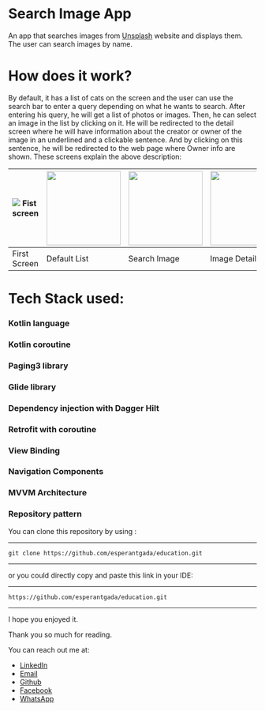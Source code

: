 Search Image App
===============

An app that searches images from [Unsplash](https://unsplash.com/) website and displays them.
The user can search images by name.


How does it work?
================
By default, it has a list of cats on the screen and the user can use the search bar to enter a query
depending on what he wants to search. After entering his query, he will get a list of photos or images.
Then, he can select an image in the list by clicking on it. He will be redirected to the detail screen
where he will have information about the creator or owner of the image in an underlined and a clickable sentence. And
by clicking on this sentence, he will be redirected to the web page where Owner info are shown.
These screens explain the above description:

![Fist screen](screenshots/1.jpg "First screen") | <img src="captures/2.jpg" width="150" /> | <img src="captures/3.jpg" width="150" /> | <img src="captures/4.jpg" width="150" /> | <img src="captures/5.jpg" width="150" />
------------|--------------|-------------|----------------|---------------
First Screen| Default List | Search Image | Image Details | Owner Details 

Tech Stack used:
===============
### Kotlin language
### Kotlin coroutine
### Paging3 library 
### Glide library
### Dependency injection with Dagger Hilt
### Retrofit with coroutine
### View Binding
### Navigation Components
### MVVM Architecture
### Repository pattern

You can clone this repository by using :
***
    git clone https://github.com/esperantgada/education.git
***

or you could directly copy and paste this link in your IDE:
***
    https://github.com/esperantgada/education.git
***

I hope you enjoyed it.

Thank you so much for reading.

You can reach out me at:
* [LinkedIn](https://www.linkedin.com/in/esp%C3%A9rant-gada-b88469208/)
* [Email](mailto:esperantgada@gmail.com)
* [Github](https://github.com/esperantgada)
* [Facebook](https://web.facebook.com/gada.esperant/)
* [WhatsApp](https://wa.me/0022997756877)




